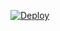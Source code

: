 [![Deploy](https://www.herokucdn.com/deploy/button.png)](https://dashboard.heroku.com/new?template=https://github.com/i4amtrazy/heroku-xrdp)

